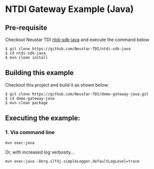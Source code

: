# NTDI Gateway Example (Java)

## Pre-requisite
Checkout Neustar TDI [ntdi-sdk-java](https://github.com/Neustar-TDI/ntdi-sdk-java) and execute the command below
```
$ git clone https://github.com/Neustar-TDI/ntdi-sdk-java
$ cd ntdi-sdk-java
$ mvn clean install
```

## Building this example
Checkout this project and build it as shown below:
```
$ git clone https://github.com/Neustar-TDI/demo-gateway-java.git
$ cd demo-gateway-java
$ mvn clean package
```
## Executing the example:
### 1. Via command line
```
mvn exec:java
```

Or, with increased log verbosity...
```
mvn exec:java -Dorg.slf4j.simpleLogger.defaultLogLevel=trace
```

